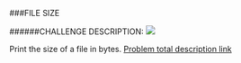 ###FILE SIZE

######CHALLENGE DESCRIPTION:
<img src="https://www.codeeval.com/static/images/kbase/file_size.png">


Print the size of a file in bytes.
[Problem total description link](https://www.codeeval.com/open_challenges/26/) 
